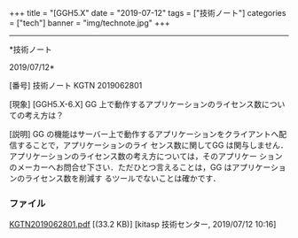 ﻿+++
title = "[GGH5.X"
date = "2019-07-12"
tags = ["技術ノート"]
categories = ["tech"]
banner = "img/technote.jpg"
+++

-----------------------------------------------------------------------------------------------------------------------------

*技術ノート

2019/07/12*


[番号]
技術ノート KGTN 2019062801

[現象]
[GGH5.X-6.X] GG
上で動作するアプリケーションのライセンス数についての考え方は？

[説明]
GG
の機能はサーバー上で動作するアプリケーションをクライアントへ配信することで，アプリケーションのライ
センス数に関してGG
は関与しません．アプリケーションのライセンス数の考え方については，そのアプリケー
ションのメーカーへお問合せ下さい．ただひとつ言えることは，GG
はアプリケーションのライセンス数を削減す
るツールでないことは確かです．


### ファイル

 
 


[KGTN2019062801.pdf](http://techreport.kitasp.net/attachments/download/4319/KGTN2019062801.pdf)
 [(33.2 KB)] [kitasp 技術センター, 2019/07/12
10:16]


 


 

